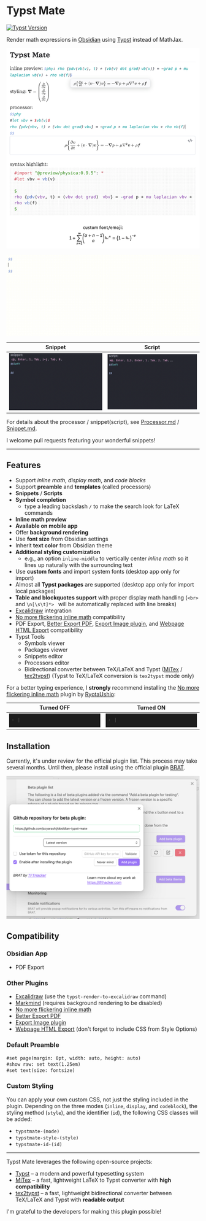 # Typst Mate

<a href="https://typst.app/docs/changelog/">
  <img alt="Typst Version" src="https://img.shields.io/badge/typst-0.13.1-orange" />
</a>

Render math expressions in [Obsidian](https://obsidian.md) using [Typst](https://typst.app/) instead of MathJax.

[![TypstMate](assets/demo.png)](#demo)

[![SymbolSuggest](assets/symbol.gif)](#symbol)

Snippet                  | Script
:-----------------------:|:------------------------:
[![Snippet](assets/snippet.gif)](#snippet) | [![Script](assets/script.gif)](#script)

For details about the processor / snippet(script), see [Processor.md](docs/processor/) / [Snippet.md](docs/snippet/).

I welcome pull requests featuring your wonderful snippets!

---

## Features

- Support *inline math*, *display math*, and *code blocks*
- Support **preamble** and **templates** (called processors)
- **Snippets** / **Scripts**
- **Symbol completion**
  - type a leading backslash `/` to make the search look for LaTeX commands
- **Inline math preview**
- **Available on mobile app**
- Offer **background rendering**
- Use **font size** from Obsidian settings
- Inherit **text color** from Obsidian theme
- **Additional styling customization**
  - e.g., an option `inline-middle` to vertically center *inline math* so it lines up naturally with the surrounding text
- Use **custom fonts** and import system fonts (desktop app only for import)
- Almost all **Typst packages** are supported (desktop app only for import local packages)
- **Table and blockquotes support** with proper display math handling (`<br>` and `\n[\s\t]*> ` will be automatically replaced with line breaks)
- [Excalidraw](https://www.obsidianstats.com/plugins/obsidian-excalidraw-plugin) integration
- [No more flickering inline math](https://www.obsidianstats.com/plugins/inline-math) compatibility
- PDF Export, [Better Export PDF](https://www.obsidianstats.com/plugins/better-export-pdf), [Export Image plugin](https://www.obsidianstats.com/plugins/obsidian-export-image), and [Webpage HTML Export](https://www.obsidianstats.com/plugins/webpage-html-export) compatibility
- Typst Tools
  - Symbols viewer
  - Packages viewer
  - Snippets editor
  - Processors editor
  - Bidirectional converter between TeX/LaTeX and Typst ([MiTex](https://github.com/mitex-rs/mitex) / [tex2typst](https://github.com/qwinsi/tex2typst)) (Typst to TeX/LaTeX conversion is `tex2typst` mode only)

For a better typing experience, I **strongly** recommend installing the [No more flickering inline math](https://www.obsidianstats.com/plugins/inline-math) plugin by [RyotaUshio](https://github.com/RyotaUshio):

Turned OFF               | Turned ON
:-----------------------:|:------------------------:
![Turned OFF](https://github.com/RyotaUshio/obsidian-inline-math/blob/master/fig/off.gif?raw=true) | ![Turned ON](https://github.com/RyotaUshio/obsidian-inline-math/blob/master/fig/on.gif?raw=true)

## Installation

Currently, it's under review for the official plugin list. This process may take several months.
Until then, please install using the official plugin [BRAT](https://tfthacker.com/brat-quick-guide).

[![Screenshot](assets/brat.png)](#brat)

## Compatibility

### Obsidian App

- PDF Export

### Other Plugins

- [Excalidraw](https://www.obsidianstats.com/plugins/obsidian-excalidraw-plugin) (use the `typst-render-to-excalidraw` command)
- [Markmind](https://www.obsidianstats.com/plugins/obsidian-markmind) (requires background rendering to be disabled)
- [No more flickering inline math](https://www.obsidianstats.com/plugins/inline-math)
- [Better Export PDF](https://www.obsidianstats.com/plugins/better-export-pdf)
- [Export Image plugin](https://www.obsidianstats.com/plugins/obsidian-export-image)
- [Webpage HTML Export](https://www.obsidianstats.com/plugins/webpage-html-export) (don't forget to include CSS from Style Options)

### Default Preamble

```typst
#set page(margin: 0pt, width: auto, height: auto)
#show raw: set text(1.25em)
#set text(size: fontsize)
```

### Custom Styling

You can apply your own custom CSS, not just the styling included in the plugin.
Depending on the three modes (`inline`, `display`, and `codeblock`), the styling method (`style`), and the identifier (`id`), the following CSS classes will be added:

- `typstmate-(mode)`
- `typstmate-style-(style)`
- `typstmate-id-(id)`

---

Typst Mate leverages the following open-source projects:

- [Typst](https://typst.app/) – a modern and powerful typesetting system
- [MiTex](https://github.com/mitex-rs/mitex) – a fast, lightweight LaTeX to Typst converter with **high compatibility**
- [tex2typst](https://github.com/qwinsi/tex2typst) – a fast, lightweight bidirectional converter between TeX/LaTeX and Typst with **readable output**

I'm grateful to the developers for making this plugin possible!
